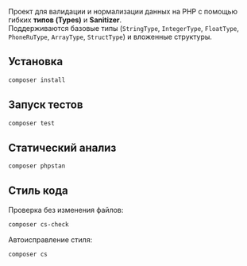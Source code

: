 Проект для валидации и нормализации данных на PHP с помощью гибких **типов (Types)** и **Sanitizer**.  
Поддерживаются базовые типы (`StringType`, `IntegerType`, `FloatType`, `PhoneRuType`, `ArrayType`, `StructType`) и вложенные структуры.

## Установка

```bash
composer install
```

## Запуск тестов

```bash
composer test
```

## Статический анализ

```bash
composer phpstan
```

## Стиль кода

Проверка без изменения файлов:

```bash
composer cs-check
```

Автоисправление стиля:

```bash
composer cs
```
